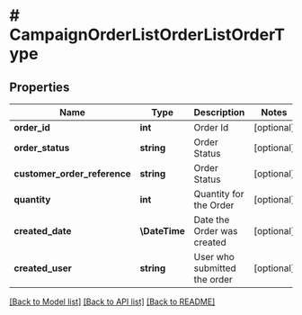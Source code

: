# # CampaignOrderListOrderListOrderType

## Properties

Name | Type | Description | Notes
------------ | ------------- | ------------- | -------------
**order_id** | **int** | Order Id | [optional]
**order_status** | **string** | Order Status | [optional]
**customer_order_reference** | **string** | Order Status | [optional]
**quantity** | **int** | Quantity for the Order | [optional]
**created_date** | **\DateTime** | Date the Order was created | [optional]
**created_user** | **string** | User who submitted the order | [optional]

[[Back to Model list]](../../README.md#models) [[Back to API list]](../../README.md#endpoints) [[Back to README]](../../README.md)
